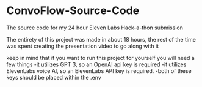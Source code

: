 # ConvoFlow-Source-Code

The source code for my 24 hour Eleven Labs Hack-a-thon submission

The entirety of this project was made in about 18 hours, the rest of the time was spent
creating the presentation video to go along with it

keep in mind that if you want to run this project for yourself you will need a few things
-it utilizes GPT 3, so an OpenAI api key is required
-it utilizes ElevenLabs voice AI, so an ElevenLabs API key is required.
-both of these keys should be placed within the .env
